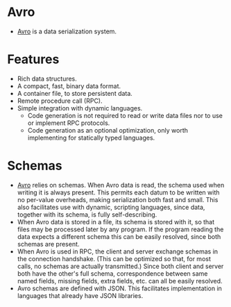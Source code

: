 # Avro
- [Avro](https://avro.apache.org/docs/1.2.0/) is a data serialization system.

# Features
- Rich data structures.
- A compact, fast, binary data format.
- A container file, to store persistent data.
- Remote procedure call (RPC).
- Simple integration with dynamic languages. 
  - Code generation is not required to read or write data files nor to use or implement RPC protocols. 
  - Code generation as an optional optimization, only worth implementing for statically typed languages.

# Schemas
- [Avro]() relies on schemas. When Avro data is read, the schema used when writing it is always present. This permits each datum to be written with no per-value overheads, making serialization both fast and small. This also facilitates use with dynamic, scripting languages, since data, together with its schema, is fully self-describing.
- When Avro data is stored in a file, its schema is stored with it, so that files may be processed later by any program. If the program reading the data expects a different schema this can be easily resolved, since both schemas are present.
- When Avro is used in RPC, the client and server exchange schemas in the connection handshake. (This can be optimized so that, for most calls, no schemas are actually transmitted.) Since both client and server both have the other's full schema, correspondence between same named fields, missing fields, extra fields, etc. can all be easily resolved.
- Avro schemas are defined with JSON. This facilitates implementation in languages that already have JSON libraries.